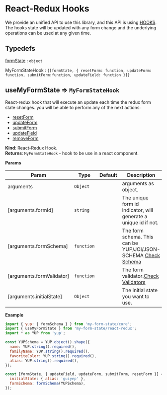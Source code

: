 # React-Redux Hooks

We provide an unified API to use this library, and this API is using <a href="https://react-redux.js.org/next/api/hooks">HOOKS</a>. The hooks state will be updated with any form change and the underlying operations can be used at any given time.

## Typedefs

<dl>
<dt><a href="#formState">formState</a> : <code>object</code></dt>
<dd></dd>
</dl>

<dl>
<dt><a>MyFormStateHook</a> : <code>{[formState, { resetForm: function, updateForm: function, submitForm:function, updateField: function }]}</code></dt>
<dd></dd>
</dl>

## useMyFormState ⇒ <code>MyFormStateHook</code>

React-redux hook that will execute an update each time the redux form state changes. you will be able to
perform any of the next actions:

- <a href="/#/redux/operations/README#resetform">resetForm</a>
- <a href="/#/redux/operations/README#updateform">updateForm</a>
- <a href="/#/redux/operations/README#submitform">submitForm</a>
- <a href="/#/redux/operations/README#updatefield">updateField</a>
- <a href="/#/redux/operations/README#removeForm">removeForm</a>

**Kind**: React-Redux Hook.  
**Returns**: <code>MyFormStateHook</code> - hook to be use in a react component.

**Params**

| Param                     | Type                  | Default | Description                                                                                               |
| ------------------------- | --------------------- | ------- | --------------------------------------------------------------------------------------------------------- |
| arguments                 | <code>Object</code>   |         | arguments as object.                                                                                      |
| [arguments.formId]        | <code>string</code>   |         | The unique form id indicator, will generate a unique id if not.                                           |
| [arguments.formSchema]    | <code>function</code> |         | The form schema. This can be YUP/JOI/JSON-SCHEMA <a href="/#/core/validators/README#yup">Check Schema</a> |
| [arguments.formValidator] | <code>function</code> |         | The form validator.<a href="/#/core/validators/README#custom">Check Validators</a>                        |
| [arguments.initialState]  | <code>Object</code>   |         | The initial state you want to use.                                                                        |

**Example**

```js
import { yup: { formSchema } } from 'my-form-state/core';
import { useMyFormState } from 'my-form-state/react-redux';
import * as YUP from 'yup';

const YUPSchema = YUP.object().shape({
  name: YUP.string().required(),
  familyName: YUP.string().required(),
  favoriteColor: YUP.string().required(),
  alias: YUP.string().required(),
});

const [formState, { updateField, updateForm, submitForm, resetForm }] = useMyFormState({
  initialState: { alias: 'guiyep' },
  formSchema: formSchema(YUPSchema),
});
```
